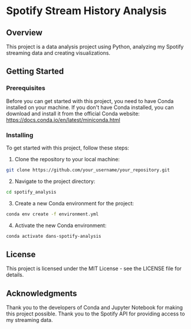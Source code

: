 # Spotify Stream History Analysis

## Overview
This project is a data analysis project using Python, analyzing my Spotify streaming data and creating visualizations.

## Getting Started

### Prerequisites

Before you can get started with this project, you need to have Conda installed on your machine. If you don't have Conda installed, you can download and install it from the official Conda website: https://docs.conda.io/en/latest/miniconda.html

### Installing
To get started with this project, follow these steps:

1. Clone the repository to your local machine:

```bash
git clone https://github.com/your_username/your_repository.git
```
2. Navigate to the project directory:

```bash
cd spotify_analysis
```

3. Create a new Conda environment for the project:

```bash
conda env create -f environment.yml
```
4. Activate the new Conda environment:

```bash
conda activate dans-spotify-analysis
```

## License
This project is licensed under the MIT License - see the LICENSE file for details.

## Acknowledgments
Thank you to the developers of Conda and Jupyter Notebook for making this project possible.
Thank you to the Spotify API for providing access to my streaming data.
